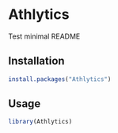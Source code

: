 # Athlytics

Test minimal README

## Installation

```r
install.packages("Athlytics")
```

## Usage

```r
library(Athlytics)
```

